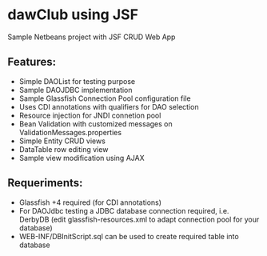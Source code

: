 dawClub using JSF
==========

Sample Netbeans project with JSF CRUD Web App

Features:
-------------
- Simple DAOList for testing purpose
- Sample DAOJDBC implementation
- Sample Glassfish Connection Pool configuration file
- Uses CDI annotations with qualifiers for DAO selection
- Resource injection for JNDI connetion pool
- Bean Validation with customized messages on ValidationMessages.properties
- Simple Entity CRUD views
- DataTable row editing view
- Sample view modification using AJAX

Requeriments:
--------------
- Glassfish +4 required (for CDI annotations)
- For DAOJdbc testing a JDBC database connection required, i.e. DerbyDB (edit glassfish-resources.xml to adapt connection pool for your database)
- WEB-INF/DBInitScript.sql can be used to create required table into database

